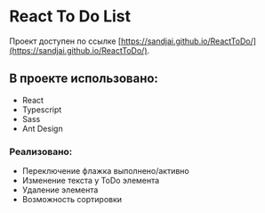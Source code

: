 # React To Do List

Проект доступен по ссылке [https://sandjai.github.io/ReactToDo/](https://sandjai.github.io/ReactToDo/).

## В проекте использовано:

- React
- Typescript
- Sass
- Ant Design

### Реализовано:
- Переключение флажка выполнено/активно
- Изменение текста у ToDo элемента
- Удаление элемента
- Возможность сортировки